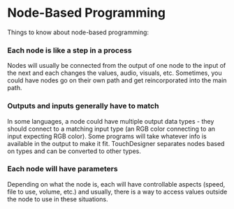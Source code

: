 # Node-Based Programming

Things to know about node-based programming:

### Each node is like a step in a process

Nodes will usually be connected from the output of one node to the input of the next and each changes the values, audio, visuals, etc. Sometimes, you could have nodes go on their own path and get reincorporated into the main path.

### Outputs and inputs generally have to match

In some languages, a node could have multiple output data types - they should connect to a matching input type (an RGB color connecting to an input expecting RGB color). Some programs will take whatever info is available in the output to make it fit. TouchDesigner separates nodes based on types and can be converted to other types.

### Each node will have parameters

Depending on what the node is, each will have controllable aspects (speed, file to use, volume, etc.) and usually, there is a way to access values outside the node to use in these situations.

